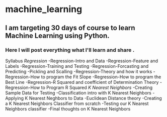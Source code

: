 # machine_learning

## I am targeting 30 days of course to learn Machine Learning using Python.
### Here I will post everything what I'll learn and share .

Syllabus
*Regression*
  -Regression-Intro and Data
  -Regression-Feature and Labels
  -Regression-Training and Testing
  -Regression-Forcasting and Predicting
  -Pickling and Scalling
  -Regression-Theory and how it works
  -Regression-How to program the Fit Slope
  -Regression-How to program the Best Line
  -Regression-R Squared and coefficient of Determination Theory
  -Regression-How to Program R Squared
 *K Nearest Neighbors* 
  -Creating Sample Data for Testing
  -Classification intro with K Nearest Neighbors
  -Applying K Nearest Neghbors to Data
  -Euclidean Distance theory
  -Creating a K Nearest Neighbors Classifier from scratch
  -Testing our K Nearest Neighbors classifier
  -Final thoughts on K Nearest Neighbors
